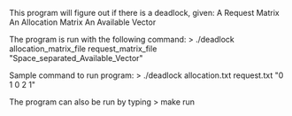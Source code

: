 This program will figure out if there is a deadlock, given:
	A Request Matrix
	An Allocation Matrix
	An Available Vector
	
The program is run with the following command:
	> ./deadlock allocation_matrix_file request_matrix_file "Space_separated_Available_Vector"
	
Sample command to run program:
	> ./deadlock allocation.txt request.txt "0 1 0 2 1"

The program can also be run by typing
	> make run

	